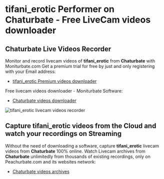 # tifani_erotic Performer on Chaturbate - Free LiveCam videos downloader

## Chaturbate Live Videos Recorder

Monitor and record livecam videos of **tifani_erotic** from **Chaturbate** with Moniturbate.com
Get a premium trial for free by just and only registering with your Email address:
* [tifani_erotic Premium videos downloader](https://moniturbate.com/request-demo-licence-key.html)

Free livecam videos downloader - Moniturbate Software:
* [Chaturbate videos downloader](https://moniturbate.com/moniturbate-download-software.html)

![tifani_erotic livecam videos recorder](https://peachurnet.com/templates/moniturbate-software.png)


## Capture tifani_erotic videos from the Cloud and watch your recordings on Streaming

Without the need of downloading a software, capture **tifani_erotic** livecam videos from **Chaturbate** 100% online.
Watch Livecam archives from **Chaturbate** unlimitedly from thousands of existing recordings, only on Peachurbate.com and its websites network:
* [Chaturbate videos archives](https://peachurnet.com/)